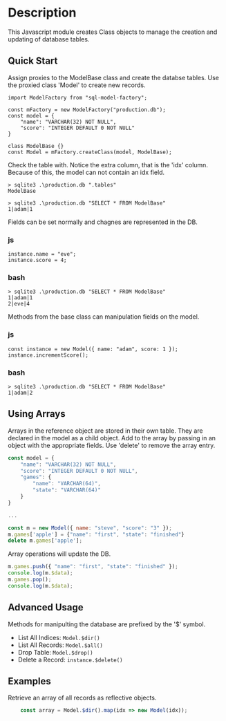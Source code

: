 
# Description
This Javascript module creates Class objects to manage the creation and updating of database tables.

## Quick Start
Assign proxies to the ModelBase class and create the databse tables.
Use the proxied class 'Model' to create new records.

    import ModelFactory from "sql-model-factory";

    const mFactory = new ModelFactory("production.db");
    const model = {
        "name": "VARCHAR(32) NOT NULL",
        "score": "INTEGER DEFAULT 0 NOT NULL"
    }

    class ModelBase {}
    const Model = mFactory.createClass(model, ModelBase);

Check the table with.  Notice the extra column, that is the 'idx' column.
Because of this, the model can not contain an idx field.

    > sqlite3 .\production.db ".tables"
    ModelBase

    > sqlite3 .\production.db "SELECT * FROM ModelBase"
    1|adam|1

Fields can be set normally and chagnes are represented in the DB.

### js

    instance.name = "eve";
    instance.score = 4;

### bash

    > sqlite3 .\production.db "SELECT * FROM ModelBase"
    1|adam|1
    2|eve|4

Methods from the base class can manipulation fields on the model.

### js

    const instance = new Model({ name: "adam", score: 1 });
    instance.incrementScore();

### bash

    > sqlite3 .\production.db "SELECT * FROM ModelBase"
    1|adam|2

## Using Arrays
Arrays in the reference object are stored in their own table.
They are declared in the model as a child object.
Add to the array by passing in an object with the appropriate fields.
Use 'delete' to remove the array entry. 

``` javascript
const model = {
    "name": "VARCHAR(32) NOT NULL",
    "score": "INTEGER DEFAULT 0 NOT NULL",
    "games": {
        "name": "VARCHAR(64)",
        "state": "VARCHAR(64)"
    }
}

...

const m = new Model({ name: "steve", "score": "3" });
m.games['apple'] = {"name": "first", "state": "finished"}
delete m.games['apple'];
```

Array operations will update the DB.
``` javascript
m.games.push({ "name": "first", "state": "finished" });
console.log(m.$data);
m.games.pop();
console.log(m.$data);
```

## Advanced Usage
Methods for manipulting the database are prefixed by the '$' symbol.

* List All Indices:  ```Model.$dir()```
* List All Records:  ```Model.$all()```
* Drop Table:  ```Model.$drop()```
* Delete a Record:  ```instance.$delete()```

## Examples

Retrieve an array of all records as reflective objects.
```javascript
    const array = Model.$dir().map(idx => new Model(idx));
```
